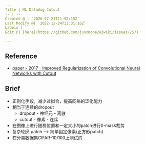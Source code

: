 ```yaml
---
Title | ML DataAug Cutout
-- | --
Created @ | `2020-07-21T11:52:15Z`
Last Modify @| `2022-12-24T12:31:16Z`
Labels | ``
Edit @| [here](https://github.com/junxnone/aiwiki/issues/257)

---
```

## Reference
- [paper - 2017 - Improved Regularization of Convolutional Neural Networks with Cutout](https://arxiv.org/abs/1708.04552)

## Brief

- 正则化手段，减少过拟合，提高网络的泛化能力
- 相当于连续的dropout
  - dropout - 神经元 - 离散
  - cutout - 像素 - 连续
- 在图像上进行随机位置和一定大小的patch进行0-mask裁剪
- 复杂轮廓 patch --> 简单固定像素(正方形patch)
- 在分类数据集CIFAR-10/100上测试的

